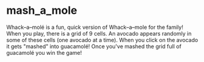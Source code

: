 # mash_a_mole
Whack–a–molé is a fun, quick version of Whack–a–mole for the family! When you play, there is a grid of 9 cells. An avocado appears randomly in some of these cells (one avocado at a time). When you click on the avocado it gets "mashed" into guacamolé! Once you've mashed the grid full of guacamolé you win the game!
